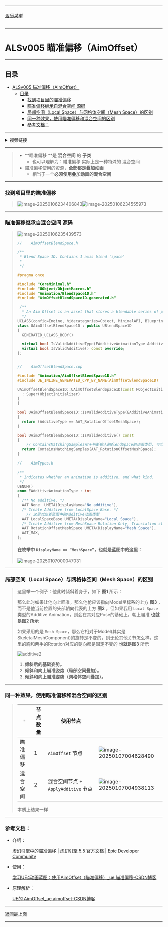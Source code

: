 
------

###### [返回菜单](../ALS_Menu.md)

------

# ALSv005 瞄准偏移（AimOffset）

------

## 目录

- [ALSv005 瞄准偏移（AimOffset）](#alsv005-瞄准偏移aimoffset)
  - [目录](#目录)
    - [找到项目里的瞄准偏移](#找到项目里的瞄准偏移)
    - [瞄准偏移继承自混合空间 源码](#瞄准偏移继承自混合空间-源码)
    - [局部空间（Local Space）与网格体空间（Mesh Space）的区别](#局部空间local-space与网格体空间mesh-space的区别)
    - [同一种效果，使用瞄准偏移和混合空间的区别](#同一种效果使用瞄准偏移和混合空间的区别)
    - [参考文档：](#参考文档)

------

<details>
<summary>视频链接</summary>

> [05瞄准偏移_哔哩哔哩_bilibili](https://www.bilibili.com/video/BV12f4y1r71N?spm_id_from=333.788.videopod.episodes&vd_source=9e1e64122d802b4f7ab37bd325a89e6c&p=6)

------

</details>

------

> - **瞄准偏移 **是 **混合空间** 的 **子类**
>   - 也可以理解为：瞄准偏移 实际上是一种特殊的 混合空间
> - 瞄准偏移使用的资源，**全部都是叠加动画**
>   - 相当于一个**必须使用叠加动画的混合空间**

------

### 找到项目里的瞄准偏移

> ![image-20250106234406843](./Image/ALSv005/image-20250106234406843.png)![image-20250106234555973](./Image/ALSv005/image-20250106234555973.png)
>
> 

------

### 瞄准偏移继承自混合空间 源码

> ![image-20250106235439573](./Image/ALSv005/image-20250106235439573.png)
>
> ```cpp
> //	AimOffsetBlendSpace.h
> 
> /**
>  * Blend Space 1D. Contains 1 axis blend 'space'
>  *
>  */
> 
> #pragma once 
> 
> #include "CoreMinimal.h"
> #include "UObject/ObjectMacros.h"
> #include "Animation/BlendSpace1D.h"
> #include "AimOffsetBlendSpace1D.generated.h"
> 
>  /**
>   * An Aim Offset is an asset that stores a blendable series of poses to help a character aim a weapon.
>   */
> UCLASS(config=Engine, hidecategories=Object, MinimalAPI, BlueprintType)
> class UAimOffsetBlendSpace1D : public UBlendSpace1D
> {
> 	GENERATED_UCLASS_BODY()
> 
> 	virtual bool IsValidAdditiveType(EAdditiveAnimationType AdditiveType) const override;
> 	virtual bool IsValidAdditive() const override;
> };
> 
> 
> //	AimOffsetBlendSpace.cpp
> 
> #include "Animation/AimOffsetBlendSpace1D.h"
> #include UE_INLINE_GENERATED_CPP_BY_NAME(AimOffsetBlendSpace1D)
> 
> UAimOffsetBlendSpace1D::UAimOffsetBlendSpace1D(const FObjectInitializer& ObjectInitializer)
> 	: Super(ObjectInitializer)
> {
> }
> 
> bool UAimOffsetBlendSpace1D::IsValidAdditiveType(EAdditiveAnimationType AdditiveType) const
> {
> 	return (AdditiveType == AAT_RotationOffsetMeshSpace);
> }
> 
> bool UAimOffsetBlendSpace1D::IsValidAdditive() const
> {
>     // ContainsMatchingSamples用于判断输入的BlendSpace的动画类型, 与实际的Sample的动画数据是否匹配
> 	return ContainsMatchingSamples(AAT_RotationOffsetMeshSpace);
> }
> 
> //	AimTypes.h
> 
> /** 
>  * Indicates whether an animation is additive, and what kind.
>  */
> UENUM()
> enum EAdditiveAnimationType : int
> {
> 	/** No additive. */
> 	AAT_None  UMETA(DisplayName="No additive"),
> 	/* Create Additive from LocalSpace Base. */
>     // 这里对应着蓝图中的Additive动画类型
> 	AAT_LocalSpaceBase UMETA(DisplayName="Local Space"),
> 	/* Create Additive from MeshSpace Rotation Only, Translation still will be LocalSpace. */
> 	AAT_RotationOffsetMeshSpace UMETA(DisplayName="Mesh Space"),
> 	AAT_MAX,
> };
> ```
>
> #### 在枚举中 `DisplayName == “MeshSpace”`，也就是蓝图中的这里：
> ![image-20250107000047031](./Image/ALSv005/image-20250107000047031.png)

------

### 局部空间（Local Space）与网格体空间（Mesh Space）的区别

> 这里举一个例子：他此时倾斜着身子，如下 **图1** 所示：
>
> 那么此时如果让他向上瞄准，那么他枪应该指向Model坐标系的上方 **图3** ，而不是他当前位置的头部朝向代表的上方 **图2** 。但如果我用 `Local Space` 类型的Additive Animation，则会在其对应Pose的基础上，朝上瞄准 **也就是图2 所示** 
>
> 如果采用的是 `Mesh Space`，那么它相对于Model(其实是SkeletalMeshComponent)的旋转是不变的，则无论其他关节怎么样，这里的胸和两手的Rotation对应的朝向都是固定不变的 **也就是图3** 所示 
>
> ![additive2](./Image/ALSv005/additive2.png)
>
> 1. **倾斜后的基础姿势。**
> 2. **倾斜和向上瞄准姿势（局部空间叠加）。**
> 3. **倾斜和向上瞄准姿势（网格体空间叠加）。**

------

### 同一种效果，使用瞄准偏移和混合空间的区别

> | -        | 节点数量 | 使用节点                            |                                                              |
> | -------- | -------- | ----------------------------------- | ------------------------------------------------------------ |
> | 瞄准偏移 | 1        | `AimOffset` 节点                    | ![image-20250107004628490](./Image/ALSv005/image-20250107004628490.png) |
> | 混合空间 | 2        | 混合空间节点 + `ApplyAdditive` 节点 | ![image-20250107004938113](./Image/ALSv005/image-20250107004938113.png) |
>
> 本质上结果一样

------

### 参考文档：

- 介绍：

  [虚幻引擎中的瞄准偏移 | 虚幻引擎 5.5 官方文档 | Epic Developer Community](https://dev.epicgames.com/documentation/zh-cn/unreal-engine/aim-offset-in-unreal-engine#创建和设置)

- 使用：

  [学习UE4动画蓝图：使用AimOffset（瞄准偏移）_ue 瞄准偏移-CSDN博客](https://blog.csdn.net/u013412391/article/details/106976556)

- 原理解析：

  [UE的 AimOffset_ue aimoffset-CSDN博客](https://blog.csdn.net/alexhu2010q/article/details/125059899?ops_request_misc=%7B%22request%5Fid%22%3A%2286f81808e69f6cd0f48389224fc88b19%22%2C%22scm%22%3A%2220140713.130102334..%22%7D&request_id=86f81808e69f6cd0f48389224fc88b19&biz_id=0&utm_medium=distribute.pc_search_result.none-task-blog-2~all~sobaiduend~default-1-125059899-null-null.142^v101^pc_search_result_base9&utm_term=AimOffset&spm=1018.2226.3001.4187)

___________________________________________________________________________________________

[返回最上面](#返回菜单)
___________________________________________________________________________________________

